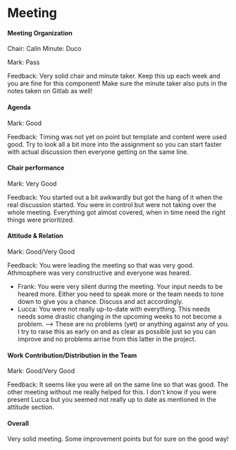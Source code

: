 # Meeting
#### Meeting Organization

Chair: Calin
Minute: Duco

Mark: Pass

Feedback: Very solid chair and minute taker. Keep this up each week and you are fine for this component! Make sure the minute taker also puts in the notes taken on Gitlab as well!


#### Agenda 

Mark: Good

Feedback: Timing was not yet on point but template and content were used good. Try to look all a bit more into the assignment so you can start faster with actual discussion then everyone getting on the same line. 


#### Chair performance

Mark: Very Good

Feedback: You started out a bit awkwardly but got the hang of it when the real discussion started. You were in control but were not taking over the whole meeting. Everything got almost covered, when in time need the right things were prioritized. 


#### Attitude & Relation

Mark: Good/Very Good

Feedback: You were leading the meeting so that was very good. Athmosphere was very constructive and everyone was heared. 
* Frank: You were very silent during the meeting. Your input needs to be heared more. Either you need to speak more or the team needs to tone down to give you a chance. Discuss and act accordingly. 
* Lucca: You were not really up-to-date with everything. This needs needs some drastic changing in the upcoming weeks to not become a problem.
--> These are no problems (yet) or anything against any of you. I try to raise this as early on and as clear as possible just so you can improve and no problems arrise from this latter in the project. 

#### Work Contribution/Distribution in the Team

Mark: Good/Very Good

Feedback: It seems like you were all on the same line so that was good. The other meeting without me really helped for this. I don't know if you were present Lucca but you seemed not really up to date as mentioned in the attitude section. 

#### Overall

Very solid meeting. Some improvement points but for sure on the good way!

